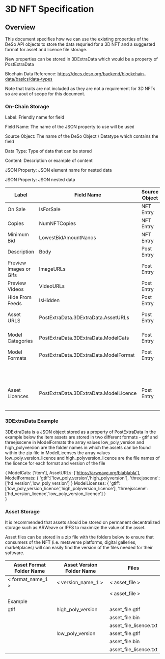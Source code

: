 
# 3D NFT Specification 


## Overview

This document specifies how we can use the existing properties of the DeSo API objects to store the data requried for a 3D NFT and a suggested format for asset and licence file storage.

New properties can be stored in 3DExtraData which would be a property of PostExtraData

Blochain Data Reference: <https://docs.deso.org/backend/blockchain-data/basics/data-types>

Note that traits are not included as they are not a requirement for 3D NFTs so are aout of scope for this document.

### On-Chain Storage

Label: Friendly name for field

Field Name: The name of the JSON property to use will be used

Source Object: The name of the DeSo Object / Datatype which contains the field

Data Type: Type of data that can be stored

Content: Description or example of content

JSON Property: JSON element name for nested data

JSON Property: JSON nested data


| **Label**              | **Field Name**               | **Source Object** | **Data Type** | **JSON Property Name**                                                        | **JSON Element Content**                   |
|------------------------|------------------------------|-------------------|---------------|--------------------------------------------------------------------|----------------------------|
| On Sale                | IsForSale                    | NFT Entry         | bool          |                                                                    |                            |
| Copies                 | NumNFTCopies                 | NFT Entry         | int           |                                                                    |                            |
| Minimum Bid            | LowestBidAmountNanos         | NFT Entry         | int           |                                                                    |                            |
| Description            | Body                         | Post Entry          | text          |                                                                    |                            |
| Preview Images or Gifs | ImageURLs                    | Post Entry          | array/string  |                                                                    |                            |
| Preview Videos         | VideoURLs                    | Post Entry          | array/string  |                                                                    |                            |
| Hide From Feeds        | IsHidden                     | Post Entry          | bool          |                                                                    |                            |
| Asset URLS              | PostExtraData.3DExtraData.AssetURLs | Post Entry         | string/json array  | JSON array of URLs linking to downloadable zip on ARWeave, IPFS etc |                            |
| Model Categories         | PostExtraData.3DExtraData.ModelCats | Post Entry          | string/json array  | JSON array of categories such as item/scenery/avatar/scene/other                                    |                            |
| Model Formats          | PostExtraData.3DExtraData.ModelFormat | Post Entry          | string/json   | [&lt;format_name&gt;]                                                      | high_poly_foldername       |
|                        |                              |                   |               |                                                                    | low_poly_foldername        |
|                        |                              |                   |               | [&lt;format_name&gt;]                                                      | high_poly_foldername       |
|                        |                              |                   |               |                                                                    | low_poly_foldername        |
| Asset Licences         | PostExtraData.3DExtraData.ModelLicence | Post Entry         | string/json   | [&lt;format_name&gt;]                                                      | high_poly_licence_filename |
|                        |                              |                   |               |                                                                    | low_poly_licence_filename  |
|                        |                              |                   |               |                                                                    |                            |


### 3DExtraData Example

3DExtraData is a JSON object stored as a property of PostExtraData
In the example below the item assets are stored in two different formats - gtlf and threejsscene
in ModelFormats the array values low_poly_version and high_polyversion are the folder names in which the assets can be found within the zip file
in ModelLicenses the array values low_poly_version_licence and high_polyversion_licence are the file names of the licence for each format and version of the file


{
	ModelCats: ['item'],
	AssetURLs: ['https://arweave.org/blablabla'],
	ModelFormats: {
	'gtlf':['low_poly_version','high_polyversion'],
	'threejsscene':['hd_version','low_poly_version']
	}
	ModelLicenses: {
	'gtlf':['low_poly_version_licence','high_polyversion_licence'],
	'threejsscene':['hd_version_licence','low_poly_version_licence']
	}	
}

### Asset Storage

It is recommended that assets should be stored on permanent decentralized storage such as ARWeave or IPFS to maximize the value of the asset.

Asset files can be stored in a zip file with the folders below to ensure that consumers of the NFT (i.e. metaverse platforms, digital galleries, marketplaces) will can easily find the version of the files needed for their software.


| Asset Format Folder Name | Asset Version Folder Name | Files                  |
|--------------------------|-----------------------------|------------------------|
| < format_name_1 >  | < version_name_1 >     | < asset_file >   |
|                          |                             | < asset_file >   |
| Example                  |                             |                        |
| gtlf                     | high_poly_version           | asset_file.gtlf        |
|                          |                             | asset_file.bin         |
|                          |                             | asset_file_lisence.txt |
|                          | low_poly_version            | asset_file.gtlf        |
|                          |                             | asset_file.bin         |
|                          |                             | asset_file_lisence.txt |
